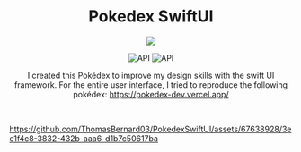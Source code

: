 <h1 align="center">Pokedex SwiftUI</h1>


<p align="center">
<img src="=./Images/banner.png"/>
</p>

<p align="center">
  <img alt="API" src="https://img.shields.io/badge/language-swift-orange"/>
<img alt="API" src="https://img.shields.io/badge/UI%20framework-SwiftUI-orange"/> 

  
</p>

<p align="center">  
I created this Pokédex to improve my design skills with the swift UI framework. For the entire user interface, I tried to reproduce the following pokédex: <a href="https://pokedex-dev.vercel.app/">https://pokedex-dev.vercel.app/</a>
</p>
</br>




https://github.com/ThomasBernard03/PokedexSwiftUI/assets/67638928/3ee1f4c8-3832-432b-aaa6-d1b7c50617ba

